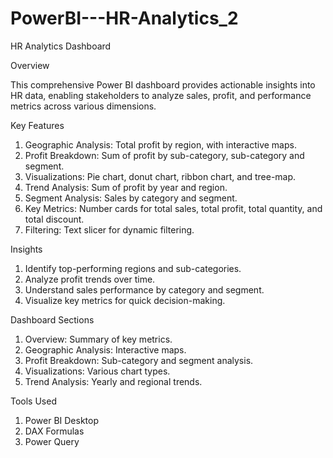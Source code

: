 # PowerBI---HR-Analytics_2

HR Analytics Dashboard

Overview

This comprehensive Power BI dashboard provides actionable insights into HR data, enabling stakeholders to analyze sales, profit, and performance metrics across various dimensions.

Key Features

1. Geographic Analysis: Total profit by region, with interactive maps.
2. Profit Breakdown: Sum of profit by sub-category, sub-category and segment.
3. Visualizations: Pie chart, donut chart, ribbon chart, and tree-map.
4. Trend Analysis: Sum of profit by year and region.
5. Segment Analysis: Sales by category and segment.
6. Key Metrics: Number cards for total sales, total profit, total quantity, and total discount.
7. Filtering: Text slicer for dynamic filtering.

Insights

1. Identify top-performing regions and sub-categories.
2. Analyze profit trends over time.
3. Understand sales performance by category and segment.
4. Visualize key metrics for quick decision-making.

Dashboard Sections

1. Overview: Summary of key metrics.
2. Geographic Analysis: Interactive maps.
3. Profit Breakdown: Sub-category and segment analysis.
4. Visualizations: Various chart types.
5. Trend Analysis: Yearly and regional trends.

Tools Used

1. Power BI Desktop
2. DAX Formulas
3. Power Query

